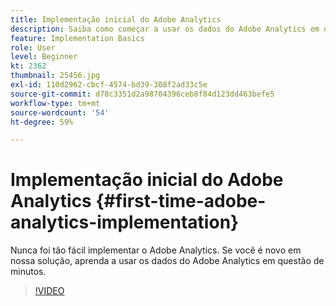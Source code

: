 ```yaml
---
title: Implementação inicial do Adobe Analytics
description: Saiba como começar a usar os dados do Adobe Analytics em questão de minutos.
feature: Implementation Basics
role: User
level: Beginner
kt: 2362
thumbnail: 25456.jpg
exl-id: 110d2962-cbcf-4574-bd39-308f2ad33c5e
source-git-commit: d78c3351d2a98704396ceb8f84d123dd463befe5
workflow-type: tm+mt
source-wordcount: '54'
ht-degree: 59%

---
```


# Implementação inicial do Adobe Analytics {#first-time-adobe-analytics-implementation}

Nunca foi tão fácil implementar o Adobe Analytics. Se você é novo em nossa solução, aprenda a usar os dados do Adobe Analytics em questão de minutos.

>[!VIDEO](https://video.tv.adobe.com/v/25456/?quality=12)